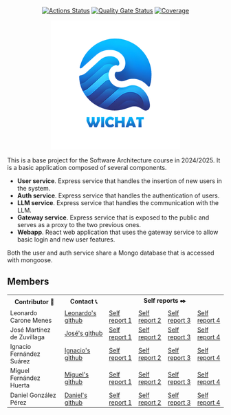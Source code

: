 <div align="center">
  
  [![Actions Status](https://github.com/arquisoft/wichat_es2b/workflows/CI%20for%20wichat_es2b/badge.svg)](https://github.com/arquisoft/wichat_es2b/actions)
  [![Quality Gate Status](https://sonarcloud.io/api/project_badges/measure?project=Arquisoft_wichat_es2b&metric=alert_status)](https://sonarcloud.io/summary/new_code?id=Arquisoft_wichat_es2b)
  [![Coverage](https://sonarcloud.io/api/project_badges/measure?project=Arquisoft_wichat_es2b&metric=coverage)](https://sonarcloud.io/summary/new_code?id=Arquisoft_wichat_es2b)
  
  ![Logo](/docs/images/Logotipo_Wechat_mini.png)

</div>

This is a base project for the Software Architecture course in 2024/2025. It is a basic application composed of several components.

- **User service**. Express service that handles the insertion of new users in the system.
- **Auth service**. Express service that handles the authentication of users.
- **LLM service**. Express service that handles the communication with the LLM.
- **Gateway service**. Express service that is exposed to the public and serves as a proxy to the two previous ones.
- **Webapp**. React web application that uses the gateway service to allow basic login and new user features.

Both the user and auth service share a Mongo database that is accessed with mongoose.

## Members
<table>
  <tr>
    <th>Contributor 👤</th>
    <th>Contact 📞</th>
    <th colspan="4">Self reports ✒️</th>
  </tr>
  <tr>
    <td>Leonardo Carone Menes</td>
    <td><a href="https://github.com/UnioviLCM27">Leonardo's github</a></td>
    <td><a href="https://github.com/Arquisoft/wichat_es2b/issues/34">Self report 1</a></td>
    <td><a href="https://github.com/Arquisoft/wichat_es2b/issues/100">Self report 2</a></td>
    <td><a href="https://github.com/Arquisoft/wichat_es2b/issues/175">Self report 3</a></td>
    <td><a href="https://github.com/Arquisoft/wichat_es2b/issues/230">Self report 4</a></td>
  </tr>
  <tr>
    <td>José Martínez de Zuvillaga</td>
    <td><a href="https://github.com/josemzuvi">José's github</a></td>
    <td><a href="https://github.com/Arquisoft/wichat_es2b/issues/42">Self report 1</a></td>
    <td><a href="https://github.com/Arquisoft/wichat_es2b/issues/101">Self report 2</a></td>
    <td><a href="https://github.com/Arquisoft/wichat_es2b/issues/178">Self report 3</a></td>
    <td><a href="https://github.com/Arquisoft/wichat_es2b/issues/231">Self report 4</a></td>
  </tr>
  <tr>
    <td>Ignacio Fernández Suárez</td>
    <td><a href="https://github.com/nack-fs">Ignacio's github</a></td>
    <td><a href="https://github.com/Arquisoft/wichat_es2b/issues/30">Self report 1</a></td>
    <td><a href="https://github.com/Arquisoft/wichat_es2b/issues/98">Self report 2</a></td>
    <td><a href="https://github.com/Arquisoft/wichat_es2b/issues/179">Self report 3</a></td>
    <td><a href="https://github.com/Arquisoft/wichat_es2b/issues/229">Self report 4</a></td>
  </tr>
  <tr>
    <td>Miguel Fernández Huerta</td>
    <td><a href="https://github.com/MigFeH">Miguel's github</a></td>
    <td><a href="https://github.com/Arquisoft/wichat_es2b/issues/28">Self report 1</a></td>
    <td><a href="https://github.com/Arquisoft/wichat_es2b/issues/95">Self report 2</a></td>
    <td><a href="https://github.com/Arquisoft/wichat_es2b/issues/104">Self report 3</a></td>
    <td><a href="https://github.com/Arquisoft/wichat_es2b/issues/186">Self report 4</a></td>
  </tr>
  <tr>
    <td>Daniel González Pérez</td>
    <td><a href="https://github.com/danigpt">Daniel's github</a></td>
    <td><a href="https://github.com/Arquisoft/wichat_es2b/issues/45">Self report 1</a></td>
    <td><a href="https://github.com/Arquisoft/wichat_es2b/issues/102">Self report 2</a></td>
    <td><a href="https://www.youtube.com/watch?v=EqISRgcZx5U">Self report 3</a></td>
    <td><a href="https://www.youtube.com/watch?v=EqISRgcZx5U">Self report 4</a></td>
  </tr>
</table>

